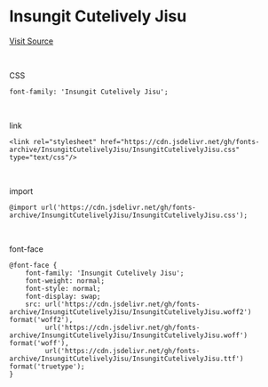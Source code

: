 # Insungit Cutelively Jisu

[Visit Source](https://blog.naver.com/insung_it/222845799846)

&nbsp;

CSS

```
font-family: 'Insungit Cutelively Jisu';
```

&nbsp;

link

```
<link rel="stylesheet" href="https://cdn.jsdelivr.net/gh/fonts-archive/InsungitCutelivelyJisu/InsungitCutelivelyJisu.css" type="text/css"/>
```

&nbsp;

import

```
@import url('https://cdn.jsdelivr.net/gh/fonts-archive/InsungitCutelivelyJisu/InsungitCutelivelyJisu.css');
```

&nbsp;

font-face

```
@font-face {
    font-family: 'Insungit Cutelively Jisu';
    font-weight: normal;
    font-style: normal;
    font-display: swap;
    src: url('https://cdn.jsdelivr.net/gh/fonts-archive/InsungitCutelivelyJisu/InsungitCutelivelyJisu.woff2') format('woff2'),
         url('https://cdn.jsdelivr.net/gh/fonts-archive/InsungitCutelivelyJisu/InsungitCutelivelyJisu.woff') format('woff'),
         url('https://cdn.jsdelivr.net/gh/fonts-archive/InsungitCutelivelyJisu/InsungitCutelivelyJisu.ttf') format('truetype');
}
```
